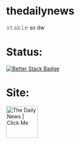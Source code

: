 # thedailynews
 𝚜𝚝𝚊𝚋𝚕𝚎 so dw

# Status:
[![Better Stack Badge](https://uptime.betterstack.com/status-badges/v1/monitor/pzc6.svg)](https://uptime.betterstack.com/?utm_source=status_badge)

# Site:
[<img alt="The Daily News | Click Me" width="85px" src="https://thedailynews.ink/assets/svg/clickme.svg" />](https://thedailynews.ink/)
